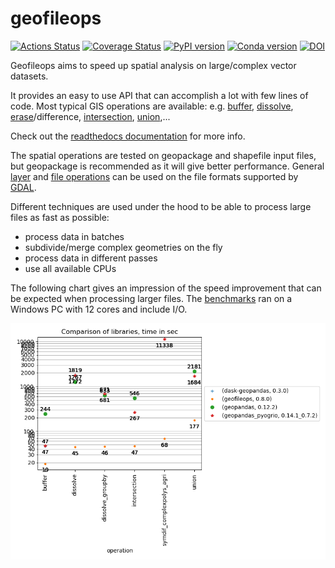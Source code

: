 # geofileops 

[![Actions Status](https://github.com/geofileops/geofileops/actions/workflows/tests.yml/badge.svg?branch=main)](https://github.com/geofileops/geofileops/actions/workflows/tests.yml?query=workflow%3ATests) 
[![Coverage Status](https://codecov.io/gh/geofileops/geofileops/branch/main/graph/badge.svg)](https://codecov.io/gh/geofileops/geofileops)
[![PyPI version](https://img.shields.io/pypi/v/geofileops.svg)](https://pypi.org/project/geofileops)
[![Conda version](https://anaconda.org/conda-forge/geofileops/badges/version.svg)](https://anaconda.org/conda-forge/geofileops)
[![DOI](https://zenodo.org/badge/203202318.svg)](https://zenodo.org/doi/10.5281/zenodo.10340100)

Geofileops aims to speed up spatial analysis on large/complex vector datasets.

It provides an easy to use API that can accomplish a lot with few lines of code. Most
typical GIS operations are available: e.g. 
[buffer](https://geofileops.readthedocs.io/en/stable/api/geofileops.apply.html#geofileops.buffer), 
[dissolve](https://geofileops.readthedocs.io/en/stable/api/geofileops.apply.html#geofileops.dissolve),
[erase](https://geofileops.readthedocs.io/en/stable/api/geofileops.apply.html#geofileops.erase)/difference, 
[intersection](https://geofileops.readthedocs.io/en/stable/api/geofileops.apply.html#geofileops.intersection), 
[union](https://geofileops.readthedocs.io/en/stable/api/geofileops.apply.html#geofileops.union),... 

Check out the [readthedocs documentation](https://geofileops.readthedocs.io) for more info.

The spatial operations are tested on geopackage and shapefile input files, but geopackage is recommended as it will give better performance. General [layer](https://geofileops.readthedocs.io/en/stable/reference.html#general-layer-operations) and [file operations](https://geofileops.readthedocs.io/en/stable/reference.html#general-file-operations) can be used on the file formats supported by [GDAL](https://gdal.org/).

Different techniques are used under the hood to be able to process large files as fast as possible:
- process data in batches
- subdivide/merge complex geometries on the fly
- process data in different passes
- use all available CPUs

The following chart gives an impression of the speed improvement that can be expected when processing larger files. The [benchmarks](https://github.com/geofileops/geobenchmark) ran on a Windows PC with 12 cores and include I/O.

![Geo benchmark](https://github.com/geofileops/geobenchmark/blob/main/results_vector_ops/GeoBenchmark.png)
